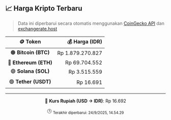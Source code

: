 

<!-- HARGA_KRIPTO -->
## 📈 Harga Kripto Terbaru

> Data ini diperbarui secara otomatis menggunakan [CoinGecko API](https://www.coingecko.com/) dan [exchangerate.host](https://exchangerate.host/)

<div align="center">

| 🪙 Token | 💰 Harga (IDR) |
|:------:|---------------:|
| 🟠 **Bitcoin (BTC)**   | Rp 1.879.270.827 |
| 🔵 **Ethereum (ETH)**  | Rp 69.704.552 |
| 🟣 **Solana (SOL)**    | Rp 3.515.559 |
| 🟢 **Tether (USDT)**   | Rp 16.691 |

---

💱 **Kurs Rupiah (USD → IDR)**: Rp 16.692

🕒 <sub>Terakhir diperbarui: 24/9/2025, 14.54.29</sub>

</div>
<!-- /HARGA_KRIPTO -->